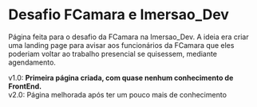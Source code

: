 # Desafio FCamara e Imersao_Dev

Página feita para o desafio da FCamara na Imersao_Dev.
A ideia era criar uma landing page para avisar aos funcionários da FCamara que eles poderiam voltar ao trabalho presencial se quisessem, mediante agendamento.


v1.0: **Primeira página criada, com quase nenhum conhecimento de FrontEnd.**<br>
v2.0: Página melhorada após ter um pouco mais de conhecimento

